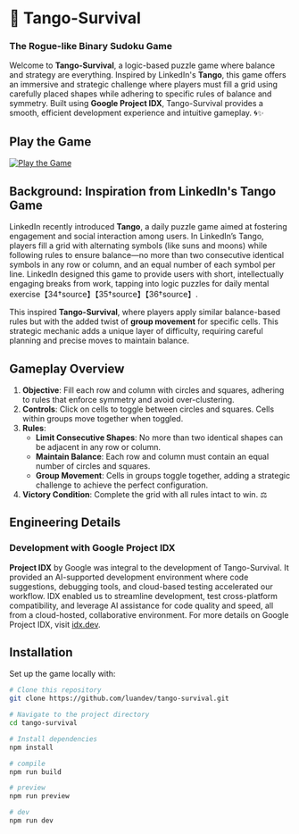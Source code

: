 # 💃 Tango-Survival
### The Rogue-like Binary Sudoku Game

Welcome to **Tango-Survival**, a logic-based puzzle game where balance and strategy are everything. Inspired by LinkedIn's **Tango**, this game offers an immersive and strategic challenge where players must fill a grid using carefully placed shapes while adhering to specific rules of balance and symmetry. Built using **Google Project IDX**, Tango-Survival provides a smooth, efficient development experience and intuitive gameplay. 🌀✨

## Play the Game

[![Play the Game](https://img.shields.io/badge/Play%20Now-Tango--Survival-blue?style=for-the-badge)](https://luandev.github.io/tango-survival/)

## Background: Inspiration from LinkedIn's Tango Game

LinkedIn recently introduced **Tango**, a daily puzzle game aimed at fostering engagement and social interaction among users. In LinkedIn’s Tango, players fill a grid with alternating symbols (like suns and moons) while following rules to ensure balance—no more than two consecutive identical symbols in any row or column, and an equal number of each symbol per line. LinkedIn designed this game to provide users with short, intellectually engaging breaks from work, tapping into logic puzzles for daily mental exercise【34†source】【35†source】【36†source】.

This inspired **Tango-Survival**, where players apply similar balance-based rules but with the added twist of **group movement** for specific cells. This strategic mechanic adds a unique layer of difficulty, requiring careful planning and precise moves to maintain balance.

## Gameplay Overview

1. **Objective**: Fill each row and column with circles and squares, adhering to rules that enforce symmetry and avoid over-clustering.
2. **Controls**: Click on cells to toggle between circles and squares. Cells within groups move together when toggled.
3. **Rules**:
   - **Limit Consecutive Shapes**: No more than two identical shapes can be adjacent in any row or column.
   - **Maintain Balance**: Each row and column must contain an equal number of circles and squares.
   - **Group Movement**: Cells in groups toggle together, adding a strategic challenge to achieve the perfect configuration.
4. **Victory Condition**: Complete the grid with all rules intact to win. ⚖️

## Engineering Details

### Development with Google Project IDX

**Project IDX** by Google was integral to the development of Tango-Survival. It provided an AI-supported development environment where code suggestions, debugging tools, and cloud-based testing accelerated our workflow. IDX enabled us to streamline development, test cross-platform compatibility, and leverage AI assistance for code quality and speed, all from a cloud-hosted, collaborative environment. For more details on Google Project IDX, visit [idx.dev](https://idx.dev).

## Installation

Set up the game locally with:

```bash
# Clone this repository
git clone https://github.com/luandev/tango-survival.git

# Navigate to the project directory
cd tango-survival

# Install dependencies
npm install

# compile
npm run build

# preview
npm run preview

# dev
npm run dev
```





